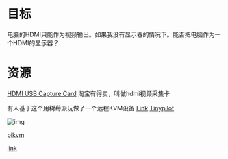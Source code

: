 # 目标

电脑的HDMI只能作为视频输出。如果我没有显示器的情况下。能否把电脑作为一个HDMI的显示器？

# 资源

[HDMI USB Capture Card](https://www.youtube.com/watch?v=O1NqziPRFVQ&ab_channel=RickMakes) 淘宝有得卖，叫做hdmi视频采集卡

有人基于这个用树莓派玩做了一个远程KVM设备 [Link](https://www.youtube.com/watch?v=Ty23K4g1Tyg&ab_channel=ExplainingComputers) [Tinypilot](https://mtlynch.io/tinypilot/)

![img](https://mtlynch.io/tinypilot/hdmi-dongle.jpg)

[pikvm](https://github.com/pikvm/pikvm)

[link](https://blog.gslin.org/archives/2020/07/26/9630/%E7%94%A8-raspberry-pi-4-%E8%88%87-hdmi-to-usb-%E7%B5%84%E5%87%BA-kvm-over-ip-%E8%A3%9D%E7%BD%AE/)


